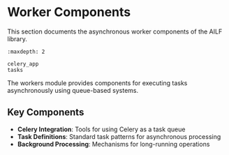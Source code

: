 # Worker Components

This section documents the asynchronous worker components of the AILF library.

```{toctree}
:maxdepth: 2

celery_app
tasks
```

The workers module provides components for executing tasks asynchronously using queue-based systems.

## Key Components

- **Celery Integration**: Tools for using Celery as a task queue
- **Task Definitions**: Standard task patterns for asynchronous processing
- **Background Processing**: Mechanisms for long-running operations
